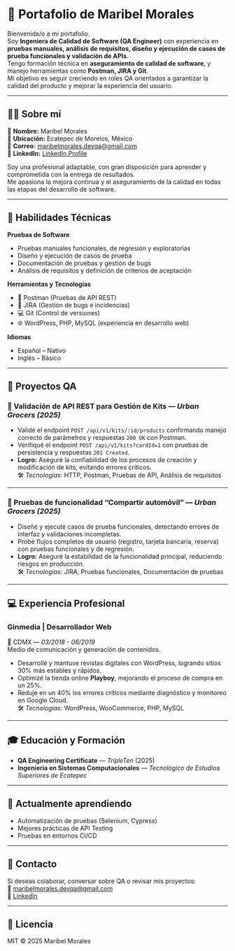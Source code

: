 # 💼 Portafolio de Maribel Morales

Bienvenida/o a mi portafolio.  
Soy **Ingeniera de Calidad de Software (QA Engineer)** con experiencia en **pruebas manuales, análisis de requisitos, diseño y ejecución de casos de prueba funcionales y validación de APIs**.  
Tengo formación técnica en **aseguramiento de calidad de software**, y manejo herramientas como **Postman, JIRA y Git**.  
Mi objetivo es seguir creciendo en roles QA orientados a garantizar la calidad del producto y mejorar la experiencia del usuario.

---

## 👩‍💻 Sobre mí

🔹 **Nombre:** Maribel Morales   
🔹 **Ubicación:** Ecatepec de Morelos, México  
🔹 **Correo:** [maribelmorales.devqa@gmail.com](mailto:maribelmorales.devqa@gmail.com)  
🔹 **LinkedIn:** [LinkedIn Profile](https://www.linkedin.com/in/maribel-morales-devqa) 

Soy una profesional adaptable, con gran disposición para aprender y comprometida con la entrega de resultados.  
Me apasiona la mejora continua y el aseguramiento de la calidad en todas las etapas del desarrollo de software.

---

## 🧠 Habilidades Técnicas

**Pruebas de Software**  
- Pruebas manuales funcionales, de regresión y exploratorias  
- Diseño y ejecución de casos de prueba  
- Documentación de pruebas y gestión de bugs  
- Análisis de requisitos y definición de criterios de aceptación  

**Herramientas y Tecnologías**  
- 🧪 Postman (Pruebas de API REST)  
- 🐞 JIRA (Gestión de bugs e incidencias)  
- 💻 Git (Control de versiones)  
- 🌐 WordPress, PHP, MySQL (experiencia en desarrollo web)

**Idiomas**  
- Español – Nativo  
- Inglés – Básico  

---

## 🚀 Proyectos QA 

### 🔹 Validación de API REST para Gestión de Kits — *Urban Grocers (2025)*
- Validé el endpoint `POST /api/v1/kits/:id/products` confirmando manejo correcto de parámetros y respuestas `200 OK` con Postman.  
- Verifiqué el endpoint `POST /api/v1/kits?cardId=1` con pruebas de persistencia y respuestas `201 Created`.  
- **Logro:** Aseguré la confiabilidad de los procesos de creación y modificación de kits, evitando errores críticos.  
🛠️ *Tecnologías:* HTTP, Postman, Pruebas de API, Análisis de requisitos  

---

### 🔹 Pruebas de funcionalidad “Compartir automóvil” — *Urban Grocers (2025)*
- Diseñé y ejecuté casos de prueba funcionales, detectando errores de interfaz y validaciones incompletas.  
- Probé flujos completos de usuario (registro, tarjeta bancaria, reserva) con pruebas funcionales y de regresión.  
- **Logro:** Aseguré la estabilidad de la funcionalidad principal, reduciendo riesgos en producción.  
🛠️ *Tecnologías:* JIRA, Pruebas funcionales, Documentación de pruebas  

---

## 💻 Experiencia Profesional

### **Ginmedia | Desarrollador Web**  
📍 CDMX — *03/2018 - 06/2019*  
Medio de comunicación y generación de contenidos.

- Desarrollé y mantuve revistas digitales con WordPress, logrando sitios 30% más estables y rápidos.  
- Optimizé la tienda online **Playboy**, mejorando el proceso de compra en un 25%.  
- Reduje en un 40% los errores críticos mediante diagnóstico y monitoreo en Google Cloud.  
🛠️ *Tecnologías:* WordPress, WooCommerce, PHP, MySQL  

---

## 🎓 Educación y Formación

- **QA Engineering Certificate** — *TripleTen* (2025)  
- **Ingeniería en Sistemas Computacionales** — *Tecnológico de Estudios Superiores de Ecatepec*   

---

## 🌱 Actualmente aprendiendo
- Automatización de pruebas (Selenium, Cypress)  
- Mejores prácticas de API Testing  
- Pruebas en entornos CI/CD  

---

## 🤝 Contacto

Si deseas colaborar, conversar sobre QA o revisar mis proyectos:  
📧 [maribelmorales.devqa@gmail.com](mailto:maribelmorales.devqa@gmail.com)  
💼 [LinkedIn](https://www.linkedin.com/in/maribel-morales-devqa/)

---

## 🪪 Licencia
MIT © 2025 Maribel Morales
# 
